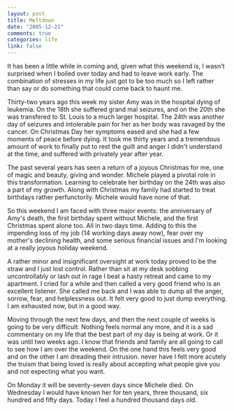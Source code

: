 ```yaml
--- 
layout: post
title: Meltdown
date: "2005-12-21"
comments: true
categories: life
link: false
---
```

It has been a little while in coming and, given what this weekend is, I wasn't surprised when I boiled over today and had to leave work early. The combination of stresses in my life just got to be too much so I left rather than say or do something that could come back to haunt me.

Thirty-two years ago this week my sister Amy was in the hospital dying of leukemia. On the 18th she suffered grand mal seizures, and on the 20th she was transfered to St. Louis to a much larger hospital. The 24th was another day of seizures and intolerable pain for her as her body was ravaged by the cancer. On Christmas Day her symptoms eased and she had a few moments of peace before dying. It took me thirty years and a tremendous amount of work to finally put to rest the guilt and anger I didn't understand at the time, and suffered with privately year after year.

The past several years has seen a return of a joyous Christmas for me, one of magic and beauty, giving and wonder. Michele played a pivotal role in this transformation. Learning to celebrate her birthday on the 24th was also a part of my growth. Along with Christmas my family had started to treat birthdays rather perfunctorily. Michele would have none of that.

So this weekend I am faced with three major events: the anniversary of Amy's death, the first birthday spent without Michele, and the first Christmas spent alone too. All in two days time. Adding to this the impending loss of my job (14 working days away now), fear over my mother's declining health, and some serious financial issues and I'm looking at a really joyous holiday weekend.

A rather minor and insignificant oversight at work today proved to be the straw and I just lost control. Rather than sit at my desk sobbing uncontrollably or lash out in rage I beat a hasty retreat and came to my apartment. I cried for a while and then called a very good friend who is an excellent listener. She called me back and I was able to dump all the anger, sorrow, fear, and helplessness out. It felt very good to just dump everything. I am exhausted now, but in a good way.

Moving through the next few days, and then the next couple of weeks is going to be very difficult. Nothing feels normal any more, and it is a sad commentary on my life that the best part of my day is being at work. Or it was until two weeks ago. I know that friends and family are all going to call to see how I am over the weekend. On the one hand this feels very good and on the other I am dreading their intrusion. never have I felt more acutely the truism that being loved is really about accepting what people give you and not expecting what you want.

On Monday it will be seventy-seven days since Michele died. On Wednesday I would have known her for ten years, three thousand, six hundred and fifty days. Today I feel a hundred thousand days old.
